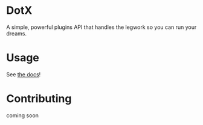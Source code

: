# DotX
A simple, powerful plugins API that handles the legwork so you can run your dreams.

# Usage
See [the docs](https://middlesand.github.io/DotX/)!

# Contributing
coming soon
